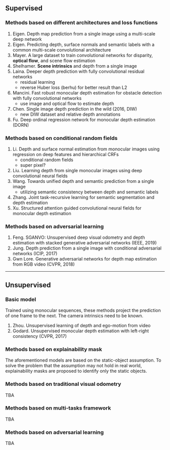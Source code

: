 ## Supervised

### Methods based on different architectures and loss functions

1. Eigen. Depth map prediction from a single image using a multi-scale deep network
2. Eigen. Predicting depth, surface normals and semantic labels with a common multi-scale convolutional architecture
3. Mayer. A large dataset to train convolutional networks for disparity, **optical flow**, and scene flow estimation
4. Shelhamer. **Scene intrinsics** and depth from a single image
5. Laina. Deeper depth prediction with fully convolutional residual networks
	- residual learning
	- reverse Huber loss (berhu) for better result than L2
6. Mancini. Fast robust monocular depth estimation for obstacle detection with fully convolutional networks
	- use image and optical flow to estimate depth
7. Chen. Single image depth prediction in the wild (2016, DIW)
	- new DIW dataset and relative depth annotations
8. Fu. Deep ordinal regression network for monocular depth estimation (DORN)

### Methods based on conditional random fields

1. Li. Depth and surface normal estimation from monocular images using regression on deep features and hierarchical CRFs
	- conditional random fields
	- super pixel?
2. Liu. Learning depth from single monocular images using deep convolutional neural fields
3. Wang. Towards unified depth and semantic prediction from a single image
	- utilizing semantic consistency between depth and semantic labels
4. Zhang. Joint task-recursive learning for semantic segmentation and depth estimation
5. Xu. Structured attention guided convolutional neural fields for monocular depth estimation

### Methods based on adversarial learning

1. Feng. SGANVO: Unsupervised deep visual odometry and depth estimation with stacked generative adversarial networks (IEEE, 2019)
2. Jung. Depth prediction from a single image with conditional adversarial networks (ICIP, 2017)
3. Gwn Lore. Generative adversarial networks for depth map estimation from RGB video (CVPR, 2018)

---

## Unsupervised

### Basic model

Trained using monocular sequences, these methods project the prediction of one frame to the next. The camera intrinsics need to be known.

1. Zhou. Unsupervised learning of depth and ego-motion from video
2. Godard. Unsupervised monocular depth estimation with left-right consistency (CVPR, 2017)

### Methods based on explainability mask

The aforementioned models are based on the static-object assumption. To solve the problem that the assumption may not hold in real world, explainability masks are proposed to identify only the static objects.

### Methods based on traditional visual odometry

TBA

### Methods based on multi-tasks framework

TBA

### Methods based on adversarial learning

TBA
